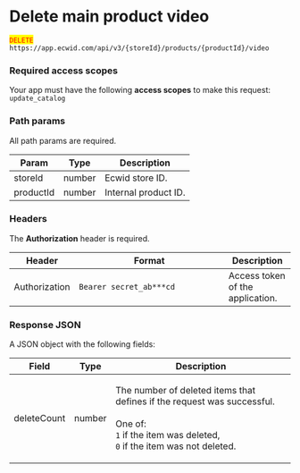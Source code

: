 # Delete main product video

<mark style="color:red;">`DELETE`</mark> `https://app.ecwid.com/api/v3/{storeId}/products/{productId}/video`&#x20;

### Required access scopes

Your app must have the following **access scopes** to make this request: `update_catalog`

### Path params

All path params are required.

| Param     | Type   | Description          |
| --------- | ------ | -------------------- |
| storeId   | number | Ecwid store ID.      |
| productId | number | Internal product ID. |

### Headers

The **Authorization** header is required.

<table><thead><tr><th>Header</th><th width="252">Format</th><th>Description</th></tr></thead><tbody><tr><td>Authorization</td><td><code>Bearer secret_ab***cd</code></td><td>Access token of the application.</td></tr></tbody></table>

### Response JSON

A JSON object with the following fields:

| Field       | Type   | Description                                                                                                                                                                             |
| ----------- | ------ | --------------------------------------------------------------------------------------------------------------------------------------------------------------------------------------- |
| deleteCount | number | <p>The number of deleted items that defines if the request was successful.<br><br>One of:<br><code>1</code> if the item was deleted,<br><code>0</code> if the item was not deleted.</p> |
